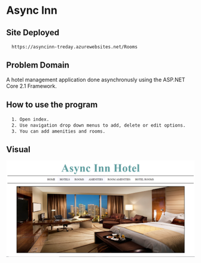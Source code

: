 # Async Inn

## Site Deployed
```
  https://asyncinn-treday.azurewebsites.net/Rooms
```
## Problem Domain
A hotel management application done asynchronusly using the ASP.NET Core 2.1 Framework.

## How to use the program
```
  1. Open index.
  2. Use navigation drop down menus to add, delete or edit options.
  3. You can add amenities and rooms.
```
## Visual
![](https://github.com/trecain/Async-Inn/blob/master/assets/asyncinn.PNG)
